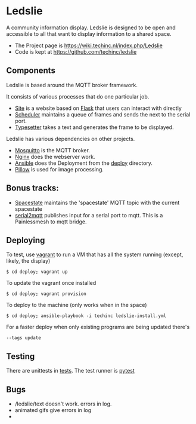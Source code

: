 # Ledslie

A community information display. Ledslie is designed to be open and accessible to all that want to display information 
to a shared space.

* The Project page is https://wiki.techinc.nl/index.php/Ledslie 
* Code is kept at https://github.com/techinc/ledslie


## Components
Ledslie is based around the MQTT broker framework. 

It consists of various processes that do one particular job.

* [Site](ledslie/interface/site.py) is a website based on [Flask](http://flask.pocoo.org/) that users can interact with directly
* [Scheduler](ledslie/processors/scheduler.py) maintains a queue of frames and sends the next to the serial port. 
* [Typesetter](ledslie/processors/typesetter.py) takes a text and generates the frame to be displayed. 

Ledslie has various dependencies on other projects.
* [Mosquitto](http://mosquitto.org/) is the MQTT broker. 
* [Nginx](http://nginx.org/) does the webserver work.
* [Ansible](https://www.ansible.com/) does the Deployment from the [deploy](deploy/) directory. 
* [Pillow](https://python-pillow.org/) is used for image processing.

## Bonus tracks:
* [Spacestate](spacestate/run.py) maintains the 'spacestate' MQTT topic with the current spacestate
* [serial2mqtt](serial2mqtt/run.py) publishes input for a serial port to mqtt. This is a Painlessmesh to mqtt bridge. 

## Deploying
To test, use [vagrant](https://www.vagrantup.com/) to run a VM that has all the system running (except, likely, the display)

`$ cd deploy; vagrant up`

To update the vagrant once installed

`$ cd deploy; vagrant provision`

To deploy to the machine (only works when in the space)

`$ cd deploy; ansible-playbook -i techinc ledslie-install.yml`

For a faster deploy when only existing programs are being updated there's

`--tags update`


## Testing

There are unittests in [tests](ledslie/tests). The test runner is [pytest](https://docs.pytest.org/en/latest/)


## Bugs
* /ledslie/text doesn't work. errors in log.
* animated gifs give errors in log 
* 

